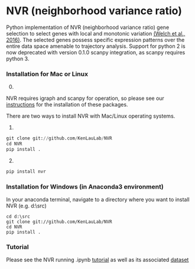 # **NVR (neighborhood variance ratio)**

Python implementation of NVR (neighborhood variance ratio) gene selection to select genes with local and monotonic variation [(Welch et al., 2016)](https://www.ncbi.nlm.nih.gov/pubmed/27215581). The selected genes possess specific expression patterns over the entire data space amenable to trajectory analysis. Support for python 2 is now deprecated with version 0.1.0 scanpy integration, as scanpy requires python 3.

### Installation for Mac or Linux

0. 

NVR requires igraph and scanpy for operation, so please see our [instructions](https://github.com/KenLauLab/pCreode) for the installation of these packages.

There are two ways to install NVR with Mac/Linux operating systems.

1.
```python
git clone git://github.com/KenLauLab/NVR
cd NVR
pip install .
```

2.
```python
pip install nvr
```

### Installation for Windows (in Anaconda3 environment)
In your anaconda terminal, navigate to a directory where you want to install NVR (e.g. d:\src)
```
cd d:\src
git clone git://github.com/KenLauLab/NVR
cd NVR
pip install .
```

### Tutorial

Please see the NVR running .ipynb [tutorial](https://github.com/KenLauLab/NVR/blob/master/notebooks/NVR_tutorial.ipynb) as well as its associated [dataset](https://github.com/bobchen1701/NVR/tree/master/data/s1_counts.h5ad)
